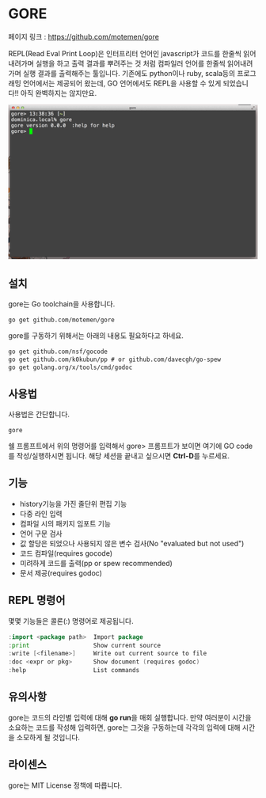 # GORE

페이지 링크 : https://github.com/motemen/gore

REPL(Read Eval Print Loop)은 인터프리터 언어인 javascript가 코드를 한줄씩 읽어내려가며 실행을 하고 출력 결과를 뿌려주는 것 처럼 컴파일러 언어를 한줄씩 읽어내려가며 실행 결과를 출력해주는 툴입니다. 기존에도 python이나 ruby, scala등의 프로그래밍 언어에서는 제공되어 왔는데, GO 언어에서도 REPL을 사용할 수 있게 되었습니다!! 아직 완벽하지는 않지만요.

![이미지](img/004-13.gif)

## 설치

gore는 Go toolchain을 사용합니다.

    go get github.com/motemen/gore

gore를 구동하기 위해서는 아래의 내용도 필요하다고 하네요.

    go get github.com/nsf/gocode
    go get github.com/k0kubun/pp # or github.com/davecgh/go-spew
    go get golang.org/x/tools/cmd/godoc

## 사용법

사용법은 간단합니다. 

    gore

쉘 프롬프트에서 위의 명령어를 입력해서 gore> 프롬프트가 보이면 여기에 GO code를 작성/실행하시면 됩니다.
해당 세션을 끝내고 싶으시면 **Ctrl-D**를 누르세요.

## 기능

- history기능을 가진 줄단위 편집 기능
- 다중 라인 입력
- 컴파일 시의 패키지 임포트 기능
- 언어 구문 검사
- 값 할당은 되었으나 사용되지 않은 변수 검사(No "evaluated but not used")
- 코드 컴파일(requires gocode)
- 미려하게 코드를 출력(pp or spew recommended)
- 문서 제공(requires godoc)

## REPL 명령어

몇몇 기능들은 콜론(:) 명령어로 제공됩니다.

```go
:import <package path>  Import package
:print                  Show current source
:write [<filename>]     Write out current source to file
:doc <expr or pkg>      Show document (requires godoc)
:help                   List commands
```

## 유의사항

gore는 코드의 라인별 입력에 대해 **go run**을 매회 실행합니다. 만약 여러분이 시간을 소요하는 코드를 작성해 입력하면, gore는 그것을 구동하는데 각각의 입력에 대해 시간을 소모하게 될 것입니다.

## 라이센스

gore는 MIT License 정책에 따릅니다. 
